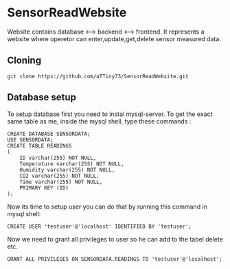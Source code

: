 # SensorReadWebsite

Website contains database <--> backend <--> frontend. It represents a website where operetor can enter,update,get,delete sensor measured data.

## Cloning
```
git clone https://github.com/aTTiny73/SensorReadWebsite.git
```
## Database setup

To setup database first you need to instal mysql-server.
To get the exact same table as me, inside the mysql shell, type these commands :
```
CREATE DATABASE SENSORDATA;
USE SENSORDATA;
CREATE TABLE READINGS
(
    ID varchar(255) NOT NULL,
    Temperature varchar(255) NOT NULL,
    Humidity varchar(255) NOT NULL,
    CO2 varchar(255) NOT NULL,
    Time varchar(255) NOT NULL,
    PRIMARY KEY (ID)
);
```
Now its time to setup user you can do that by running this command in mysql shell:

```
CREATE USER 'testuser'@'localhost' IDENTIFIED BY 'testuser';
```
Now we need to grant all privileges to user so he can add to the tabel delete etc.
```
GRANT ALL PRIVILEGES ON SENSORDATA.READINGS TO 'testuser'@'localhost';
```
